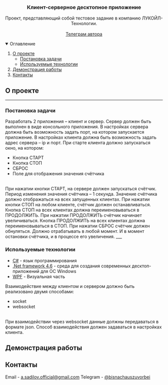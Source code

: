 <br />
<p align="center">
<!--img src="ManagmentApp.png" alt="Logo" width="400" height="90"-->

  <h3 align="center">Клиент-серверное десктопное приложение</h3>

  <p align="center">
    Проект, представляющий собой тестовое задание в компанию ЛУКОЙЛ-Технологии.
    <br />
    <br />
    <a href="https://t.me/bisnachauszuvorbei">Телеграм автора</a>
  </p>
</p>

<details open="open">
  <summary>Оглавление</summary>
  <ol>
    <li>
      <a href="#О проекте">О проекте</a>
	<ul>
        <li><a href="#Постановка%20задачи">Постановка задачи</a></li>
      </ul>
      <ul>
        <li><a href="#Используемые%20технологии">Используемые технологии</a></li>
      </ul>
    </li>
    <li><a href="#Демонстрация%20работы">Демонстрация работы</a></li>
    <li><a href="#Контакты">Контакты</a></li>
  </ol>
</details>

## О проекте

___
### Постановка задачи
Разработать 2 приложения – клиент и сервер.
Сервер должен быть выполнен в виде консольного приложения.
В настройках сервера должна быть возможность задать порт, на котором запускается приложение.
В настройках клиента должна быть возможность задать адрес сервера – ip и порт.
При старте клиента должно запускаться окно, на котором:
* Кнопка СТАРТ
* Кнопка СТОП
* СБРОС
* Поле для отображения значения счётчика
<br/>
При нажатии кнопки СТАРТ, на сервере должен запускаться счётчик. Период изменения значения счётчика – 1 секунда.
Значение счётчика должно отображаться на всех запущенных клиентах.
При нажатии кнопки СТОП на любом клиенте, счётчик должен останавливаться. Кнопка СТОП на всех клиентах должна переименовываться в ПРОДОЛЖИТЬ.
При нажатии ПРОДОЛЖИТЬ счётчик начинает увеличиваться. Кнопка ПРОДОЛЖИТЬ на всех клиентах должна переименовываться в СТОП.
При нажатии СБРОС счётчик должен обнуляться. Должно отрабатывать в любой момент. И в момент остановки счётчика, и в процессе его увеличения.
___

### Используемые технологии

* [C#]() - язык программирования 
* [.Net framework 4.6]() - среда для создания современных десктоп-приложений для ОС Windows
* [WPF]() - Визуальная часть

Взаимодействие между клиентом и сервером должно быть реализовано двумя способами:
* socket
* websocket
<br/>
При взаимодействии через websocket данные должны передаваться в формате json.
Способ взаимодействия должен задаваться в настройках клиента.


## Демонстрация работы


<!--![screen-gif](./demo.gif)-->


## Контакты

Email - [a.sadilov.official@gmail.com](mailto:a.sadilov.official@gmail.com)
Telegram - [@bisnachauszuvorbei](https://t.me/bisnachauszuvorbei)
